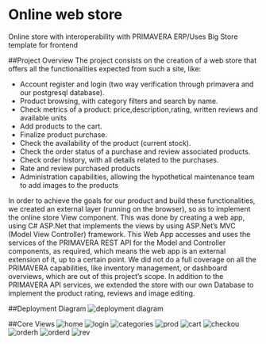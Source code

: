 # Online web store

Online store with interoperability with PRIMAVERA ERP/Uses Big Store template for frontend

##Project Overview 
The project consists on the creation of a web store that offers all the functionalities expected from such a site, like:

* Account register and login (two way verification through primavera and our postgresql database).
* Product browsing, with category filters and search by name.
* Check metrics of a product: price,description,rating, written reviews and available units
* Add products to the cart.
* Finalize product purchase.
* Check the availability of the product (current stock).
* Check the order status of a purchase and review associated products.
* Check order history, with all details related to the purchases.
* Rate and review purchased products
* Administration capabilities, allowing the hypothetical maintenance team to add images to the products

In order to achieve the goals for our product  and build these functionalities, we created an external layer (running on the browser), so as to implement the online store View component. This was done by creating a web app, using C# ASP.Net that implements the views by using ASP.Net’s MVC (Model View Controller) framework. 
This Web App accesses and uses the services of the PRIMAVERA REST API for the Model and Controller components, as required, which means the web app is an external extension of it, up to a certain point. We did not do a full coverage on all the PRIMAVERA capabilities, like inventory management, or dashboard overviews, which are out of this project’s scope. In addition to the PRIMAVERA API services, we extended the store with our own Database to implement the product rating, reviews and image editing.

##Deployment Diagram 
![deployment diagram](https://cloud.githubusercontent.com/assets/9083330/21509619/98438d5a-cc82-11e6-85aa-c2cbddbd351e.png)

##Core Views 
![home](https://cloud.githubusercontent.com/assets/9083330/21509612/88f081d2-cc82-11e6-83b5-1544b843bd5b.PNG)
![login](https://cloud.githubusercontent.com/assets/9083330/21509613/890488f8-cc82-11e6-853d-cdc1aac569cd.PNG)
![categories](https://cloud.githubusercontent.com/assets/9083330/21509611/88f02548-cc82-11e6-8147-8cbdbb1a631b.PNG)
![prod](https://cloud.githubusercontent.com/assets/9083330/21509614/8906093a-cc82-11e6-8b91-ed599658b8e7.PNG)
![cart](https://cloud.githubusercontent.com/assets/9083330/21509615/89076b9a-cc82-11e6-8561-d57fa01208a2.PNG)
![checkou](https://cloud.githubusercontent.com/assets/9083330/21509607/88ee0678-cc82-11e6-8902-09f548dfeb3e.PNG)
![orderh](https://cloud.githubusercontent.com/assets/9083330/21509610/88efd642-cc82-11e6-9877-f6ea35b6e184.PNG)
![orderd](https://cloud.githubusercontent.com/assets/9083330/21509609/88ef8da4-cc82-11e6-91a4-54314527fc29.PNG)
![rev](https://cloud.githubusercontent.com/assets/9083330/21509608/88ef5a64-cc82-11e6-870a-115fc6a0ff15.PNG)
